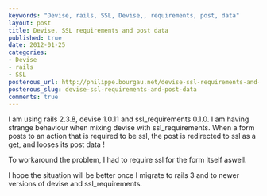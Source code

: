 ```yaml
---
keywords: "Devise, rails, SSL, Devise,, requirements, post, data"
layout: post
title: Devise, SSL requirements and post data
published: true
date: 2012-01-25
categories:
- Devise
- rails
- SSL
posterous_url: http://philippe.bourgau.net/devise-ssl-requirements-and-post-data
posterous_slug: devise-ssl-requirements-and-post-data
comments: true
---
```

I am using rails 2.3.8, devise 1.0.11 and ssl_requirements 0.1.0. I am having strange behaviour when mixing devise with ssl_requirements. When a form posts to an action that is required to be ssl, the post is redirected to ssl as a get, and looses its post data !

To workaround the problem, I had to require ssl for the form itself aswell.

I hope the situation will be better once I migrate to rails 3 and to newer versions of devise and ssl_requirements.
